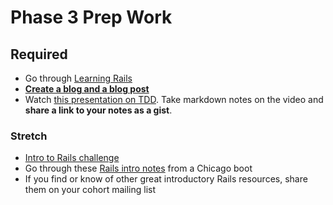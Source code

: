 # Phase 3 Prep Work

## Required
* Go through [Learning Rails](./learning-rails.md)
* **[Create a blog and a blog post](./blog.md)**
* Watch [this presentation on TDD](http://www.youtube.com/watch?v=HhwElTL-mdI). Take markdown notes on the video and **share a link to your notes as a gist**.

### Stretch
* [Intro to Rails challenge](../../../../intro-to-rails-challenge)
* Go through these [Rails intro notes](https://github.com/devbootcamp/intro_to_rails) from a Chicago boot
* If you find or know of other great introductory Rails resources, share them on your cohort mailing list
